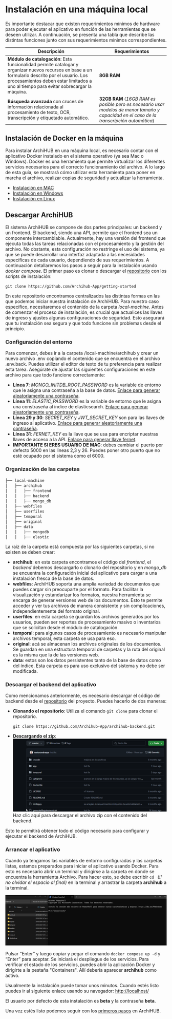 # Instalación en una máquina local

Es importante destacar que existen requerimientos mínimos de hardware para poder ejecutar el aplicativo en función de las herramientas que se deseen utilizar. A continuación, se presenta una tabla que describe las distintas funciones junto con sus requerimientos mínimos correspondientes.

| Descripción | Requerimientos |
| ----------- | ----------- |
| __Módulo de catalogación__: Esta funcionalidad permite catalogar y organizar nuevos recursos en base a un formulario descrito por el usuario. Los procesamientos deben estar límitados a uno al tiempo para evitar sobrecargar la máquina. | __8GB RAM__ |
| __Búsqueda avanzada__ con cruces de información relacionada al procesamiento de texto, OCR, transcripción y etiquetado automático. | __32GB RAM__ (_16GB RAM es posible pero es necesario usar modelos de menor tamaño y capacidad en el caso de la transcripción automática_)|

## Instalación de Docker en la máquina

Para instalar ArchiHUB en una máquina local, es necesario contar con el aplicativo Docker instalado en el sistema operativo (ya sea Mac o Windows). Docker es una herramienta que permite virtualizar los diferentes servicios necesarios para el correcto funcionamiento del archivo. A lo largo de esta guía, se mostrará cómo utilizar esta herramienta para poner en marcha el archivo, realizar copias de seguridad y actualizar la herramienta.

- [Instalación en MAC](https://docs.docker.com/desktop/install/mac-install/)
- [Instalación en Windows](https://docs.docker.com/desktop/install/windows-install/)
- [Instalación en Linux](https://docs.docker.com/engine/install/)

## Descargar ArchiHUB

El sistema ArchiHUB se compone de dos partes principales: un backend y un frontend. El backend, siendo una API, permite que el frontend sea un componente intercambiable. Actualmente, hay una versión del frontend que ejecuta todas las tareas relacionadas con el procesamiento y la gestión del archivo. No obstante, esta configuración no restringe el uso del sistema, ya que se puede desarrollar una interfaz adaptada a las necesidades específicas de cada usuario, dependiendo de sus requerimientos. A continuación detallaremos los pasos a seguir para la instalación usando _docker compose_. El primer paso es clonar o descargar el [repositorio](https://github.com/Archihub-App/getting-started) con los scripts de instalación:

```
git clone https://github.com/Archihub-App/getting-started
```

En este repositorio encontramos centralizados las distintas formas en las que podemos iniciar nuestra instalación de ArchiHUB. Para nuestro caso específico, necesitaremos el contenido de la carpeta _local-machine_. Antes de comenzar el proceso de instalación, es crucial que actualices las llaves de ingreso y ajustes algunas configuraciones de seguridad. Esto asegurará que tu instalación sea segura y que todo funcione sin problemas desde el principio.

### Configuración del entorno

Para comenzar, debes ir a la carpeta /local-machine/archihub y crear un nuevo archivo .env copiando el contenido que se encuentra en el archivo .env.back. Puedes utilizar el editor de texto de tu preferencia para realizar esta tarea. Asegúrate de ajustar las siguientes configuraciones en este archivo para que todo funcione correctamente:

- __Línea 7__: _MONGO_INITDB_ROOT_PASSWORD_ es la variable de entorno que le asigna una contraseña a la base de datos. [Enlace para generar aleatoriamente una contraseña](https://www.random.org/strings/?num=10&len=30&digits=on&upperalpha=on&loweralpha=on&unique=on&format=html&rnd=new).
- __Línea 11__: _ELASTIC_PASSWORD_ es la variable de entorno que le asigna una constraseña al índice de elasticsearch. [Enlace para generar aleatoriamente una contraseña](https://www.random.org/strings/?num=10&len=30&digits=on&upperalpha=on&loweralpha=on&unique=on&format=html&rnd=new).
- __Línea 29 y 30__: _SECRET_KEY_ y _JWT_SECRET_KEY_ son para las llaves de ingreso al aplicativo. [Enlace para generar aleatoriamente una contraseña](https://www.random.org/strings/?num=10&len=30&digits=on&upperalpha=on&loweralpha=on&unique=on&format=html&rnd=new).
- __Línea 31__: _FERNET_KEY_ es la llave que se usa para encriptar nuestras llaves de acceso a la API. [Enlace para generar llave fernet](https://fernetkeygen.com/).
- __IMPORTANTE SI ERES USUARIO DE MAC__: debes cambiar el puerto por defecto 5000 en las lineas 2,3 y 26. Puedes poner otro puerto que no esté ocupado por el sistema como el 6000.

### Organización de las carpetas

 ```
├── local-machine
│   ├── archihub
│   │   ├── frontend
│   │   ├── backend
│   │   ├── mongo_db
│   ├── webfiles
│   ├── userfiles
│   ├── temporal
│   ├── original
│   ├── data
│   │   ├── mongodb
│   │   ├── elastic
 ```

 La raiz de la carpeta está compuesta por las siguientes carpetas, si no existen se deben crear:
 - __archihub__: en esta carpeta encontramos el código del _frontend_, el _backend_ debemos descargarlo o clonarlo del repositorio y en _mongo_db_ se encuentra la configuración inicial del aplicativo para cargar a una instalación fresca de la base de datos.
 - __webfiles__: ArchiHUB soporta una amplia variedad de documentos que puedes cargar sin preocuparte por el formato. Para facilitar la visualización y estandarizar los formatos, nuestra herramienta se encarga de generar versiones web de los documentos. Esto te permite acceder y ver tus archivos de manera consistente y sin complicaciones, independientemente del formato original.
 - __userfiles__: en esta carpeta se guardan los archivos generados por los usuarios, pueden ser reportes de procesamiento masivo o inventarios que se solicitan desde el módulo de catalogación.
 - __temporal__: para algunos casos de procesamiento es necesario manipular archivos temporal, esta carpeta se usa para eso.
 - __original__: acá se almacenan los archivos originales de los documentos. Se guardan en una estructura temporal de carpetas y la ruta del original es la misma que la de las versiones web.
 - __data__: estos son los datos persistentes tanto de la base de datos como del índice. Esta carpeta es para uso exclusivo del sistema y no debe ser modificada.

### Descargar el backend del aplicativo

Como mencionamos anteriormente, es necesario descargar el código del backend desde el [repositorio](https://github.com/Archihub-App/archihub-backend) del proyecto. Puedes hacerlo de dos maneras:

- __Clonando el repositorio__: Utiliza el comando `git clone` para clonar el repositorio. <br>
    ```
    git clone https://github.com/Archihub-App/archihub-backend.git
    ```
- __Descargando el zip__: <br>![descarga desde github](imagenes/descarga_git.gif)<br>Haz clic aquí para descargar el archivo zip con el contenido del backend.

Esto te permitirá obtener todo el código necesario para configurar y ejecutar el backend de ArchiHUB.

### Arrancar el aplicativo

Cuando ya tengamos las variables de entorno configuradas y las carpetas listas, estamos preparados para iniciar el aplicativo usando Docker. Para esto es necesario abrir un terminal y dirigirse a la carpeta en donde se encuentra la herramienta Archivo. Para hacer esto, se debe escribir `cd ` _(!! no olvidar el espacio al final)_ en la terminal y arrastrar la carpeta __archihub__ a la terminal.

![vista abrir carpeta en la terminal](imagenes/terminal.gif)

Pulsar “Enter” y luego copiar y pegar el comando `docker compose up -d` y “Enter” para aceptar. Se iniciará el despliegue de los servicios. Para verificar el estado de los servicios, puedes abrir la aplicación Docker y dirigirte a la pestaña "Containers". Allí debería aparecer __archihub__ como activo.

Usualmente la instalación puede tomar unos minutos. Cuando estés listo puedes ir al siguiente enlace usando su navegador: [http://localhost/](http://localhost/)

El usuario por defecto de esta instalación es __beta__ y la contraseña __beta__.

Una vez estés listo podemos seguir con los [primeros pasos](pasos.md) en ArchiHUB.